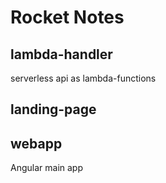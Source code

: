 # Rocket Notes

## lambda-handler
serverless api as lambda-functions

## landing-page
[](https://www.takeniftynotes.net)

## webapp
Angular main app
